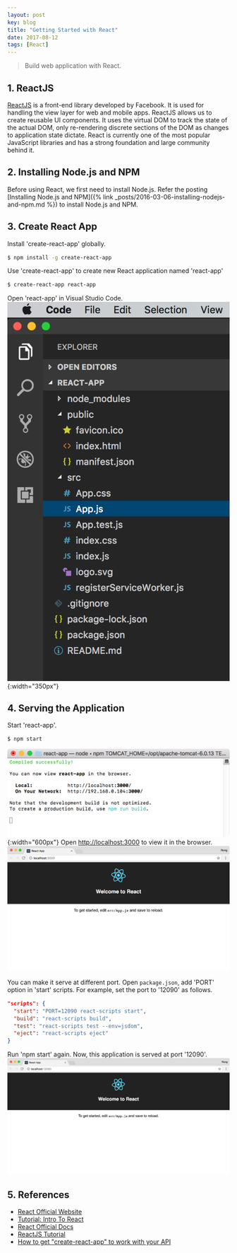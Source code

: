 ```yaml
---
layout: post
key: blog
title: "Getting Started with React"
date: 2017-08-12
tags: [React]
---
```


> Build web application with React.

## 1. ReactJS
[ReactJS](https://reactjs.org/) is a front-end library developed by Facebook. It is used for handling the view layer for web and mobile apps. ReactJS allows us to create reusable UI components. It uses the virtual DOM to track the state of the actual DOM, only re-rendering discrete sections of the DOM as changes to application state dictate. React is currently one of the most popular JavaScript libraries and has a strong foundation and large community behind it.

## 2. Installing Node.js and NPM
Before using React, we first need to install Node.js. Refer the posting [Installing Node.js and NPM]({% link _posts/2016-03-06-installing-nodejs-and-npm.md %}) to install Node.js and NPM.

## 3. Create React App
Install 'create-react-app' globally.
```sh
$ npm install -g create-react-app
```
Use 'create-react-app' to create new React application named 'react-app'
```sh
$ create-react-app react-app
```
Open 'react-app' in Visual Studio Code.
![MIME Type](/public/pics/2017-08-12/project.png){:width="350px"}

## 4. Serving the Application
Start 'react-app'.
```sh
$ npm start
```
![MIME Type](/public/pics/2017-08-12/npmstart.png){:width="600px"}
Open [http://localhost:3000](http://localhost:3000) to view it in the browser.
![MIME Type](/public/pics/2017-08-12/runapp.png)

You can make it serve at different port. Open `package.json`, add 'PORT' option in 'start' scripts. For example, set the port to '12090' as follows.
```json
"scripts": {
  "start": "PORT=12090 react-scripts start",
  "build": "react-scripts build",
  "test": "react-scripts test --env=jsdom",
  "eject": "react-scripts eject"
}
```
Run 'npm start' again. Now, this application is served at port '12090'.
![MIME Type](/public/pics/2017-08-12/changeport.png)  

## 5. References
* [React Official Website](https://reactjs.org/)
* [Tutorial: Intro To React](https://reactjs.org/tutorial/tutorial.html)
* [React Official Docs](https://reactjs.org/docs/hello-world.html)
* [ReactJS Tutorial](https://www.tutorialspoint.com/reactjs/index.htm)
* [How to get "create-react-app" to work with your API](https://www.fullstackreact.com/articles/using-create-react-app-with-a-server/)
